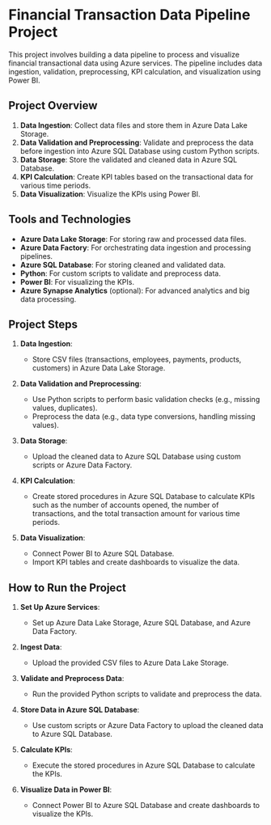 # Financial Transaction Data Pipeline Project

This project involves building a data pipeline to process and visualize financial transactional data using Azure services. The pipeline includes data ingestion, validation, preprocessing, KPI calculation, and visualization using Power BI.

## Project Overview

1. **Data Ingestion**: Collect data files and store them in Azure Data Lake Storage.
2. **Data Validation and Preprocessing**: Validate and preprocess the data before ingestion into Azure SQL Database using custom Python scripts.
3. **Data Storage**: Store the validated and cleaned data in Azure SQL Database.
4. **KPI Calculation**: Create KPI tables based on the transactional data for various time periods.
5. **Data Visualization**: Visualize the KPIs using Power BI.

## Tools and Technologies

- **Azure Data Lake Storage**: For storing raw and processed data files.
- **Azure Data Factory**: For orchestrating data ingestion and processing pipelines.
- **Azure SQL Database**: For storing cleaned and validated data.
- **Python**: For custom scripts to validate and preprocess data.
- **Power BI**: For visualizing the KPIs.
- **Azure Synapse Analytics** (optional): For advanced analytics and big data processing.

## Project Steps

1. **Data Ingestion**:
   - Store CSV files (transactions, employees, payments, products, customers) in Azure Data Lake Storage.

2. **Data Validation and Preprocessing**:
   - Use Python scripts to perform basic validation checks (e.g., missing values, duplicates).
   - Preprocess the data (e.g., data type conversions, handling missing values).

3. **Data Storage**:
   - Upload the cleaned data to Azure SQL Database using custom scripts or Azure Data Factory.

4. **KPI Calculation**:
   - Create stored procedures in Azure SQL Database to calculate KPIs such as the number of accounts opened, the number of transactions, and the total transaction amount for various time periods.

5. **Data Visualization**:
   - Connect Power BI to Azure SQL Database.
   - Import KPI tables and create dashboards to visualize the data.

## How to Run the Project

1. **Set Up Azure Services**:
   - Set up Azure Data Lake Storage, Azure SQL Database, and Azure Data Factory.

2. **Ingest Data**:
   - Upload the provided CSV files to Azure Data Lake Storage.

3. **Validate and Preprocess Data**:
   - Run the provided Python scripts to validate and preprocess the data.

4. **Store Data in Azure SQL Database**:
   - Use custom scripts or Azure Data Factory to upload the cleaned data to Azure SQL Database.

5. **Calculate KPIs**:
   - Execute the stored procedures in Azure SQL Database to calculate the KPIs.

6. **Visualize Data in Power BI**:
   - Connect Power BI to Azure SQL Database and create dashboards to visualize the KPIs.


